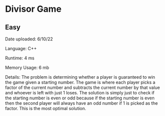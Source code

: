 
# Divisor Game

## Easy

Date uploaded: 6/10/22

Language: C++

Runtime: 4 ms

Memory Usage: 6 mb

Details: The problem is determining whether a player is guaranteed to win the game given a starting number. The game is where each player picks a factor of the current number and subtracts the current number by that value and whoever is left with just 1 loses. The solution is simply just to check if the starting number is even or odd because if the starting number is even then the second player will always have an odd number if 1 is picked as the factor. This is the most optimal solution.
